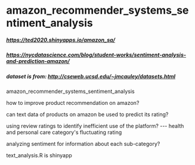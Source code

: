 # amazon_recommender_systems_sentiment_analysis

##### https://ted2020.shinyapps.io/amazon_sa/

##### https://nycdatascience.com/blog/student-works/sentiment-analysis-and-prediction-amazon/

##### dataset is from: http://cseweb.ucsd.edu/~jmcauley/datasets.html

 amazon_recommender_systems_sentiment_analysis
 
how to improve product recommendation on amazon?

can text data of products on amazon be used to predict its rating?

using review ratings to identify inefficient use of the platform? --- health and personal care category's fluctuating rating

analyzing sentiment for information about each sub-category?


text_analysis.R is shinyapp

